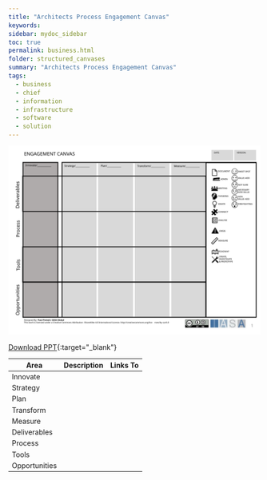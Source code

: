 ```yaml
---
title: "Architects Process Engagement Canvas"
keywords: 
sidebar: mydoc_sidebar
toc: true
permalink: business.html
folder: structured_canvases
summary: "Architects Process Engagement Canvas"
tags: 
  - business
  - chief
  - information
  - infrastructure
  - software
  - solution
---
```


![image001](media/architects_process_engagement_canvas001.svg)

[Download PPT](media/ppt/architects_process_engagement_canvas.ppt){:target="_blank"}

| Area          | Description | Links To |
| ------------- | ----------- | -------- |
| Innovate      |             |          |
| Strategy      |             |          |
| Plan          |             |          |
| Transform     |             |          |
| Measure       |             |          |
| Deliverables  |             |          |
| Process       |             |          |
| Tools         |             |          |
| Opportunities |             |          |